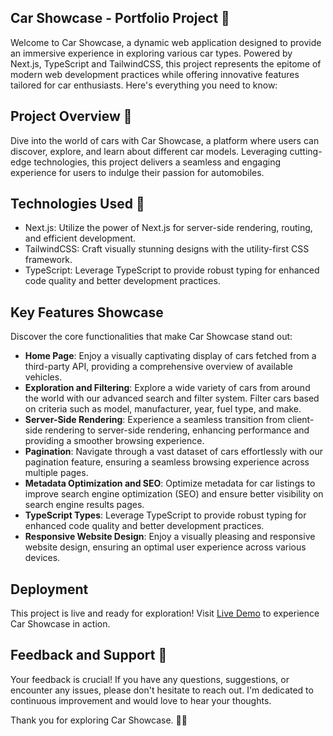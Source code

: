 ## Car Showcase - Portfolio Project 🚗

Welcome to Car Showcase, a dynamic web application designed to provide an immersive experience in exploring various car types. Powered by Next.js, TypeScript and TailwindCSS, this project represents the epitome of modern web development practices while offering innovative features tailored for car enthusiasts. Here's everything you need to know:

## Project Overview 🌟

Dive into the world of cars with Car Showcase, a platform where users can discover, explore, and learn about different car models. Leveraging cutting-edge technologies, this project delivers a seamless and engaging experience for users to indulge their passion for automobiles.

## Technologies Used 🚀

- Next.js: Utilize the power of Next.js for server-side rendering, routing, and efficient development.
- TailwindCSS: Craft visually stunning designs with the utility-first CSS framework.
- TypeScript: Leverage TypeScript to provide robust typing for enhanced code quality and better development practices.

## Key Features Showcase

Discover the core functionalities that make Car Showcase stand out:

- **Home Page**: Enjoy a visually captivating display of cars fetched from a third-party API, providing a comprehensive overview of available vehicles.
- **Exploration and Filtering**: Explore a wide variety of cars from around the world with our advanced search and filter system. Filter cars based on criteria such as model, manufacturer, year, fuel type, and make.
- **Server-Side Rendering**: Experience a seamless transition from client-side rendering to server-side rendering, enhancing performance and providing a smoother browsing experience.
- **Pagination**: Navigate through a vast dataset of cars effortlessly with our pagination feature, ensuring a seamless browsing experience across multiple pages.
- **Metadata Optimization and SEO**: Optimize metadata for car listings to improve search engine optimization (SEO) and ensure better visibility on search engine results pages.
- **TypeScript Types**: Leverage TypeScript to provide robust typing for enhanced code quality and better development practices.
- **Responsive Website Design**: Enjoy a visually pleasing and responsive website design, ensuring an optimal user experience across various devices.

## Deployment

This project is live and ready for exploration! Visit [Live Demo](https://auto-dealership-portal.vercel.app/) to experience Car Showcase in action.

## Feedback and Support 🤝

Your feedback is crucial! If you have any questions, suggestions, or encounter any issues, please don't hesitate to reach out. I'm dedicated to continuous improvement and would love to hear your thoughts.

Thank you for exploring Car Showcase. 🚀🌟
